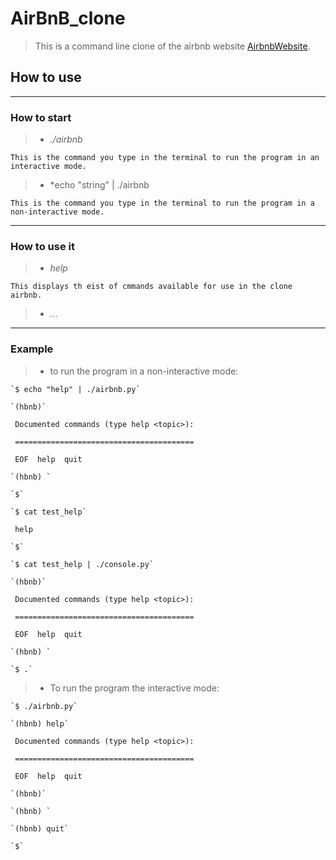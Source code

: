 # AirBnB_clone
> This is a command line clone of the airbnb website [AirbnbWebsite](https://www.airbnb.com/).


## How to use
_______

### How to start

> - *./airbnb*

	This is the command you type in the terminal to run the program in an interactive mode. 

>- *echo "string" | ./airbnb

	This is the command you type in the terminal to run the program in a non-interactive mode.

___

### How to use it

>- *help*

	This displays th eist of cmmands available for use in the clone airbnb.

>- *...*

___

### Example

>- to run the program in a non-interactive mode:

	`$ echo "help" | ./airbnb.py`

	`(hbnb)`

	 Documented commands (type help <topic>):

	 ========================================
	
	 EOF  help  quit
	
	`(hbnb) `
	
	`$`
	
	`$ cat test_help`
	
	 help
	
	`$`
	
	`$ cat test_help | ./console.py`
	
	`(hbnb)`

	 Documented commands (type help <topic>):

	 ========================================
	
	 EOF  help  quit
	
	`(hbnb) `

	`$ .`

>- To run the program the interactive mode:

	`$ ./airbnb.py`

	`(hbnb) help`

	 Documented commands (type help <topic>):
	
	 ========================================
	
	 EOF  help  quit

	`(hbnb)` 
	
	`(hbnb) `
	
	`(hbnb) quit`
	
	`$`




